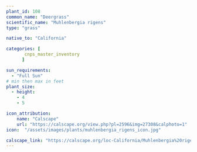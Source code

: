 ```yaml
---
plant_id: 108 
common_name: "Deergrass"
scientific_name: "Muhlenbergia rigens"
type: "grass"

native_to: "California"

categories: [
       cnps_master_inventory
      ]

sun_requirements:
  - "Full Sun"
# min then max in feet
plant_size:
  - height: 
    - 4
    - 5

icon_attribution: 
    name: "Calscape"
    url: "https://calscape.org/view.php?pl=2596&img=27308&calphoto=1"
icon:  "/assets/images/plants/muhlenbergia_rigens_icon.jpg"

calscape_link: "https://calscape.org/loc-California/Muhlenbergia%20rigens(%20)"
---
```







